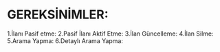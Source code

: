 # GEREKSİNİMLER:
1.İlanı Pasif etme:
2.Pasif İlanı Aktif Etme:
3.İlan Güncelleme:
4.İlan Silme:
5.Arama Yapma:
6.Detaylı Arama Yapma:
